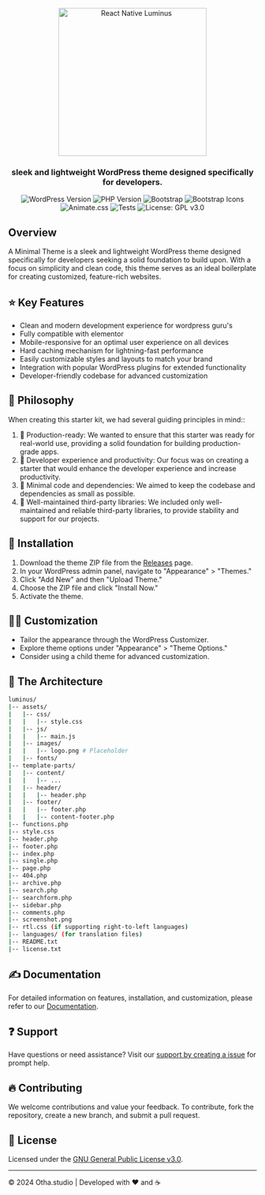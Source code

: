 <p align="center">
    <img alt="React Native Luminus" src="https://i.postimg.cc/R0pP3BRZ/wp-luminus.png" width="300" />
</p>

<h3 align="center">
  sleek and lightweight WordPress theme designed specifically for developers.
</h3>

<div style="text-align: center;">
    <img src="https://img.shields.io/badge/WordPress-6.4%2B-blue" alt="WordPress Version">
    <img src="https://img.shields.io/badge/PHP-8.2%2B-blue" alt="PHP Version">
    <img src="https://img.shields.io/badge/Bootstrap%205.3.3-8A2BE2" alt="Bootstrap">
    <img src="https://img.shields.io/badge/Bootstrap%20Icons-8A2BE2" alt="Bootstrap Icons">
    <img src="https://img.shields.io/badge/Animate.css-e69138" alt="Animate.css">
    <img src="https://img.shields.io/badge/Tests-Passed-brightgreen" alt="Tests">
    <img src="https://img.shields.io/badge/License-GPL%20v3.0-blue.svg" alt="License: GPL v3.0">
</div>

## Overview

A Minimal Theme is a sleek and lightweight WordPress theme designed specifically for developers seeking a solid foundation to build upon. With a focus on simplicity and clean code, this theme serves as an ideal boilerplate for creating customized, feature-rich websites.

## ⭐ Key Features

- Clean and modern development experience for wordpress guru's
- Fully compatible with elementor
- Mobile-responsive for an optimal user experience on all devices
- Hard caching mechanism for lightning-fast performance
- Easily customizable styles and layouts to match your brand
- Integration with popular WordPress plugins for extended functionality
- Developer-friendly codebase for advanced customization

## 🤔 Philosophy
When creating this starter kit, we had several guiding principles in mind::

1. 🚀 Production-ready: We wanted to ensure that this starter was ready for real-world use, providing a solid foundation for building production-grade apps.
2. 🥷 Developer experience and productivity: Our focus was on creating a starter that would enhance the developer experience and increase productivity.
3. 🧩 Minimal code and dependencies: We aimed to keep the codebase and dependencies as small as possible.
4. 💪 Well-maintained third-party libraries: We included only well-maintained and reliable third-party libraries, to provide stability and support for our projects.

## 🚀 Installation

1. Download the theme ZIP file from the [Releases](https://github.com/othastudio/luminus/releases) page.
2. In your WordPress admin panel, navigate to "Appearance" > "Themes."
3. Click "Add New" and then "Upload Theme."
4. Choose the ZIP file and click "Install Now."
5. Activate the theme.

## 🧑‍💻 Customization

- Tailor the appearance through the WordPress Customizer.
- Explore theme options under "Appearance" > "Theme Options."
- Consider using a child theme for advanced customization.

## 📖 The Architecture

```bash
luminus/
|-- assets/
|   |-- css/
|   |   |-- style.css
|   |-- js/
|   |   |-- main.js
|   |-- images/
|   |   |-- logo.png # Placeholder
|   |-- fonts/
|-- template-parts/
|   |-- content/
|   |   |-- ...
|   |-- header/
|   |   |-- header.php
|   |-- footer/
|   |   |-- footer.php
|   |   |-- content-footer.php
|-- functions.php
|-- style.css
|-- header.php
|-- footer.php
|-- index.php
|-- single.php
|-- page.php
|-- 404.php
|-- archive.php
|-- search.php
|-- searchform.php
|-- sidebar.php
|-- comments.php
|-- screenshot.png
|-- rtl.css (if supporting right-to-left languages)
|-- languages/ (for translation files)
|-- README.txt
|-- license.txt

```

## ✍️ Documentation

For detailed information on features, installation, and customization, please refer to our [Documentation](https://otha.studio/luminus/docs).

## ❓ Support

Have questions or need assistance? Visit our [support by creating a issue](https://github.com/othastudio/luminus/issues) for prompt help.

## 🔥 Contributing

We welcome contributions and value your feedback. To contribute, fork the repository, create a new branch, and submit a pull request.

## 🔖 License

Licensed under the [GNU General Public License v3.0](license.txt).

---

© 2024 Otha.studio | Developed with ❤️ and ☕